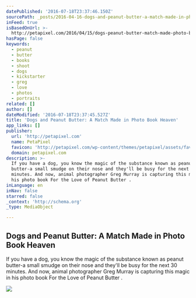 ```yaml
---
datePublished: '2016-07-18T23:37:46.150Z'
sourcePath: _posts/2016-04-16-dogs-and-peanut-butter-a-match-made-in-photo-book-heaven.md
inFeed: true
isBasedOnUrl: >-
  http://petapixel.com/2016/04/15/dogs-peanut-butter-match-made-photo-book-heaven/
hasPage: false
keywords:
  - peanut
  - butter
  - books
  - shoot
  - dogs
  - kickstarter
  - greg
  - love
  - photos
  - portraits
related: []
author: []
dateModified: '2016-07-18T23:37:45.527Z'
title: 'Dogs and Peanut Butter: A Match Made in Photo Book Heaven'
app_links: []
publisher:
  url: 'http://petapixel.com'
  name: PetaPixel
  favicon: 'http://petapixel.com/wp-content/themes/petapixel/assets/favicon.ico'
  domain: petapixel.com
description: >-
  If you have a dog, you know the magic of the substance known as peanut
  butter-a small smudge on their nose and they'll be busy for the next 30
  minutes. And now, animal photographer Greg Murray is capturing this magic in
  his photo book For the Love of Peanut Butter .
inLanguage: en
inNav: false
starred: false
_context: 'http://schema.org'
_type: MediaObject

---
```

<article style=""><h1>Dogs and Peanut Butter: A Match Made in Photo Book Heaven</h1><p>If you have a dog, you know the magic of the substance known as peanut butter-a small smudge on their nose and they'll be busy for the next 30 minutes. And now, animal photographer Greg Murray is capturing this magic in his photo book For the Love of Peanut Butter .</p><img src="http://petapixel.com/assets/uploads/2016/04/PB_Bernie_Kosar.jpg" /></article>